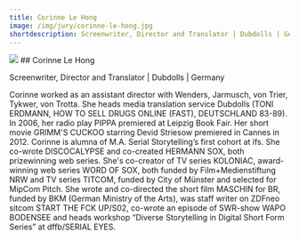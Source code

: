 ```yaml
---
title: Corinne Le Hong 
image: /img/jury/corinne-le-hong.jpg
shortdescription: Screenwriter, Director and Translator | Dubdolls | Germany
---
```

<img src="/img/jury/corinne-le-hong.jpg">
## Corinne Le Hong 

Screenwriter, Director and Translator | Dubdolls | Germany

Corinne worked as an assistant director with Wenders, Jarmusch, von Trier, Tykwer, von Trotta. She heads media translation service Dubdolls (TONI ERDMANN, HOW TO SELL DRUGS ONLINE (FAST), DEUTSCHLAND 83-89). In 2006, her radio play PIPPA premiered at Leipzig Book Fair. Her short movie GRIMM'S CUCKOO starring Devid Striesow premiered in Cannes in 2012. Corinne is alumna of M.A. Serial Storytelling’s first cohort at ifs. She co-wrote DISCOCALYPSE and co-created HERMANN SOX, both prizewinning web series. She's co-creator of TV series KOLONIAC, award-winning web series WORD OF SOX, both funded by Film+Medienstiftung NRW and TV series TITCOM, funded by City of Münster and selected for MipCom Pitch. She wrote and co-directed the short film MASCHIN for BR, funded by BKM (German Ministry of the Arts), was staff writer on ZDFneo sitcom START THE FCK UP/S02, co-wrote an episode of SWR-show WAPO BODENSEE and heads workshop “Diverse Storytelling in Digital Short Form Series” at dffb/SERIAL EYES.